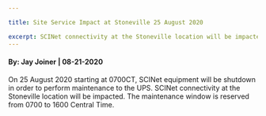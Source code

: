 ```yaml
---

title: Site Service Impact at Stoneville 25 August 2020

excerpt: SCINet connectivity at the Stoneville location will be impacted Tuesday, August 25, 7:00 – 16:00 Central Time.
---
```

#### By: Jay Joiner  |  08-21-2020 

On 25 August 2020 starting at 0700CT, SCINet equipment will be shutdown in order to perform maintenance to the UPS. SCINet connectivity at the Stoneville location will be impacted. The maintenance window is reserved from 0700 to 1600 Central Time.
